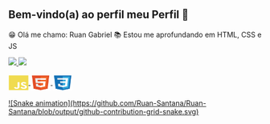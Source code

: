 ## Bem-vindo(a) ao perfil meu Perfil 👋

😁 Olá me chamo: Ruan Gabriel
📚 Estou me aprofundando em HTML, CSS e JS

 <div>
  <a href="https://github.com/Ruan-Santana">
  <img height="180em" src="https://github-readme-stats.vercel.app/api?username=Ruan-Santana&show_icons=true&theme=tokyonight&include_all_commits=true&count_private=true"/>
  <img height="180em" src="https://github-readme-stats.vercel.app/api/top-langs/?username=Ruan-Santana&layout=compact&langs_count=6&theme=tokyonight"/>
</div>
<div style="display: inline_block"><br>
  <img align="center" alt="Js" height="30" width="40" src="https://raw.githubusercontent.com/devicons/devicon/master/icons/javascript/javascript-plain.svg">
  <img align="center" alt="HTML" height="30" width="40" src="https://raw.githubusercontent.com/devicons/devicon/master/icons/html5/html5-original.svg">
  <img align="center" alt="CSS" height="30" width="40" src="https://raw.githubusercontent.com/devicons/devicon/master/icons/css3/css3-original.svg">
</div>
 
 <br>
<div> 
  ![Snake animation](https://github.com/Ruan-Santana/Ruan-Santana/blob/output/github-contribution-grid-snake.svg)
</div>
